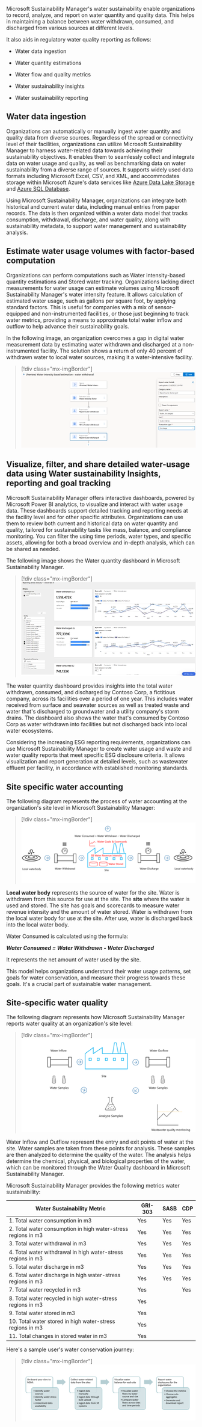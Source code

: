 Microsoft Sustainability Manager's water sustainability enable organizations to record, analyze, and report on water quantity and quality data. This helps in maintaining a balance between water withdrawn, consumed, and discharged from various sources at different levels.

It also aids in regulatory water quality reporting as follows:

- Water data ingestion

- Water quantity estimations

- Water flow and quality metrics

- Water sustainability insights

- Water sustainability reporting

## Water data ingestion

Organizations can automatically or manually ingest water quantity and quality data from diverse sources. Regardless of the spread or connectivity level of their facilities, organizations can utilize Microsoft Sustainability Manager to harness water-related data towards achieving their sustainability objectives. It enables them to seamlessly collect and integrate data on water usage and quality, as well as benchmarking data on water sustainability from a diverse range of sources. It supports widely used data formats including Microsoft Excel, CSV, and XML, and accommodates storage within Microsoft Azure's data services like [Azure Data Lake Storage](https://azure.microsoft.com/products/storage/data-lake-storage/?azure-portal=true) and [Azure SQL Database](https://azure.microsoft.com/services/sql-database/campaign/?azure-portal=true).

Using Microsoft Sustainability Manager, organizations can integrate both historical and current water data, including manual entries from paper records. The data is then organized within a water data model that tracks consumption, withdrawal, discharge, and water quality, along with sustainability metadata, to support water management and sustainability analysis.

## Estimate water usage volumes with factor-based computation

Organizations can perform computations such as Water intensity-based quantity estimations and Stored water tracking. Organizations lacking direct measurements for water usage can estimate volumes using Microsoft Sustainability Manager's water intensity feature. It allows calculation of estimated water usage, such as gallons per square foot, by applying standard factors. This is useful for companies with a mix of sensor-equipped and non-instrumented facilities, or those just beginning to track water metrics, providing a means to approximate total water inflow and outflow to help advance their sustainability goals.

In the following image, an organization overcomes a gap in digital water measurement data by estimating water withdrawn and discharged at a non-instrumented facility. The solution shows a return of only 40 percent of withdrawn water to local water sources, making it a water-intensive facility.

> [!div class="mx-imgBorder"]
> [![Screenshot of Water intensity based estimation - water withdrawal with Report water discharged selected.](../media/water-intensity.png)](../media/water-intensity.png#lightbox)

## Visualize, filter, and share detailed water-usage data using Water sustainability Insights, reporting and goal tracking

Microsoft Sustainability Manager offers interactive dashboards, powered by Microsoft Power BI analytics, to visualize and interact with water usage data. These dashboards support detailed tracking and reporting needs at the facility level and for other specific attributes. Organizations can use them to review both current and historical data on water quantity and quality, tailored for sustainability tasks like mass, balance, and compliance monitoring. You can filter the using time periods, water types, and specific assets, allowing for both a broad overview and in-depth analysis, which can be shared as needed.

The following image shows the Water quantity dashboard in Microsoft Sustainability Manager.

> [!div class="mx-imgBorder"]
> [![Screenshot of the Water quantity dashboard in Microsoft Sustainability Manager.](../media/water-quantity-dashboard.png)](../media/water-quantity-dashboard.png#lightbox)

The water quantity dashboard provides insights into the total water withdrawn, consumed, and discharged by Contoso Corp, a fictitious company, across its facilities over a period of one year. This includes water received from surface and seawater sources as well as treated waste and water that's discharged to groundwater and a utility company's storm drains. The dashboard also shows the water that's consumed by Contoso Corp as water withdrawn into facilities but not discharged back into local water ecosystems.

Considering the increasing ESG reporting requirements, organizations can use Microsoft Sustainability Manager to create water usage and waste and water quality reports that meet specific ESG disclosure criteria. It allows visualization and report generation at detailed levels, such as wastewater effluent per facility, in accordance with established monitoring standards.

## Site specific water accounting

The following diagram represents the process of water accounting at the organization's site level in Microsoft Sustainability Manager:

> [!div class="mx-imgBorder"]
> [![Diagram of the process of water accounting at the organization's site level in Microsoft Sustainability Manager.](../media/water-accounting.png)](../media/water-accounting.png#lightbox)

**Local water body** represents the source of water for the site. Water is withdrawn from this source for use at the site. The **site** where the water is used and stored. The site has goals and scorecards to measure water revenue intensity and the amount of water stored. Water is withdrawn from the local water body for use at the site. After use, water is discharged back into the local water body.

Water Consumed is calculated using the formula:

***Water Consumed = Water Withdrawn - Water Discharged***

It represents the net amount of water used by the site.

This model helps organizations understand their water usage patterns, set goals for water conservation, and measure their progress towards these goals. It's a crucial part of sustainable water management.

## Site-specific water quality

The following diagram represents how Microsoft Sustainability Manager reports water quality at an organization's site level:

> [!div class="mx-imgBorder"]
> [![Diagram of how Microsoft Sustainability Manager reports water quality at an organization's site level.](../media/water-quality.png)](../media/water-quality.png#lightbox)

Water Inflow and Outflow represent the entry and exit points of water at the site. Water samples are taken from these points for analysis. These samples are then analyzed to determine the quality of the water. The analysis helps determine the chemical, physical, and biological properties of the water, which can be monitored through the Water Quality dashboard in Microsoft Sustainability Manager.

Microsoft Sustainability Manager provides the following metrics water sustainability:

| Water Sustainability Metric | GRI-303 | SASB | CDP |
|-----------------------------|---------|------|-----|
| 1. Total water consumption in m3​ | Yes | Yes | Yes |
| 2. Total water consumption in high water-stress regions in m3​ | Yes | Yes | Yes |
| 3. Total water withdrawal in m3​ | Yes | Yes | Yes |
| 4. Total water withdrawal in high water-stress regions in m3​ | Yes | Yes | Yes |
| 5. Total water discharge in m3​ | Yes | Yes | Yes |
| 6. Total water discharge in high water-stress regions in m3​ | Yes | Yes | Yes |
| 7. Total water recycled in m3​ | Yes | | Yes |
| 8. Total water recycled in high water-stress regions in m3​ | Yes
| 9. Total water stored in m3​ | Yes | | |
| 10. Total water stored in high water-stress regions in m3​​ | Yes | | |
| 11. Total changes in stored water in m3​ | Yes | | |

Here's a sample user's water conservation journey:

> [!div class="mx-imgBorder"]
> [![Diagram of a sample user's water conservation journey.](../media/water-conservation.png)](../media/water-conservation.png#lightbox)
